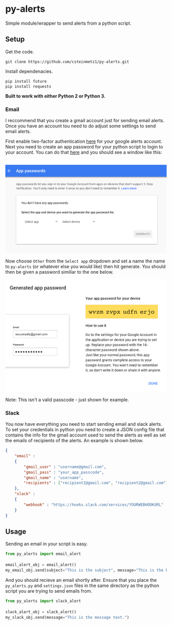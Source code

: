 # py-alerts
Simple module/wrapper to send alerts from a python script.

## Setup

Get the code.
```
git clone https://github.com/csteinmetz1/py-alerts.git
```

Install dependenacies.
```
pip install future
pip install requests
```

**Built to work with either Python 2 or Python 3.**

### Email
I reccommend that you create a gmail account just for sending email alerts. Once you have an account tou need to do adjust some settings to send email alerts. 

First enable two-factor authentication [here](https://www.google.com/landing/2step/) for your google alerts account. Next you need to create an app password for your python script to login to your account. You can do that [here](https://myaccount.google.com/u/2/apppasswords) and you should see a window like this:

![app passwords](images/app_passwords.png)

Now choose `Other` from the `Select app`  dropdown and set a name the name to `py-alerts` (or whatever else you would like) then hit generate. You should then be given a password similiar to the one below.

![app done](images/app_done.png)

Note: This isn't a valid passcode - just shown for example.

### Slack

You now have everything you need to start sending email and slack alerts. To set your credentials in python you need to create a JSON config file that contains the info for the gmail account used to send the alerts as well as set the emails of recipients of the alerts. An example is shown below. 

```json
{
	"email" : 
	{
		"gmail_user" : "username@gmail.com",
		"gmail_pass" : "your_app_passcode",
		"gmail_name" : "username",
		"recipients" : ["recipient1@gmail.com", "recipient2@gmail.com"]
	},
	"slack" : 
	{
		"webhook" : "https://hooks.slack.com/services/YOURWEBHOOKURL"
	}
}
```
## Usage
Sending an email in your script is easy. 

``` python
from py_alerts import email_alert

email_alert_obj = email_alert()
my_email_obj.send(subject="This is the subject", message="This is the body of the email")

```
And you should recieve an email shortly after. Ensure that you place the `py_alerts.py` and `settings.json` files in the same directory as the python script you are trying to send emails from. 

``` python
from py_alerts import slack_alert

slack_alert_obj = slack_alert()
my_slack_obj.send(message="This is the message text.")
```